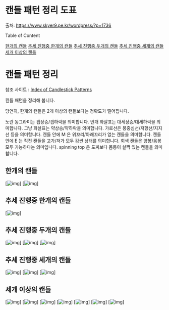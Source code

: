 # 캔들 패턴 정리 도표

출처: https://www.skyer9.pe.kr/wordpress/?p=1736



Table of Content

[한개의 캔들](https://www.skyer9.pe.kr/wordpress/?p=1736#toc-0)
[추세 진행중 한개의 캔들](https://www.skyer9.pe.kr/wordpress/?p=1736#toc-1)
[추세 진행중 두개의 캔들](https://www.skyer9.pe.kr/wordpress/?p=1736#toc-2)
[추세 진행중 세개의 캔들](https://www.skyer9.pe.kr/wordpress/?p=1736#toc-3)
[세개 이상의 캔들](https://www.skyer9.pe.kr/wordpress/?p=1736#toc-4)



# 캔들 패턴 정리

참조 사이트 : [Index of Candlestick Patterns](https://www.feedroll.com/candlestick-patterns/1309-index-candlestick-patterns/)

캔들 패턴을 정리해 봅니다.

당연히, 한개의 캔들은 2개 이상의 캔들보다는 정확도가 떨어집니다.

노란 동그라미는 갭상승/갭하락을 의미합니다.
번개 화살표는 대세상승/대세하락을 의미합니다.
그냥 화살표는 약상승/약하락을 의미합니다.
가로선은 봉중심선/저항선/지지선 등을 의미합니다.
캔들 안에 M 은 위꼬리/아래꼬리가 없는 캔들을 의미합니다.
캔들 안에 E 는 직전 캔들을 고가/저가 모두 감싼 상태를 의미합니다.
회색 캔들은 양봉/음봉 모두 가능하다는 의미입니다.
spinning top 은 도찌보다 몸통이 살짝 있는 캔들을 의미합니다.

## 한개의 캔들

[![img](.\images\2021-06-19-01.png)]
[![img](.\images\2021-06-19-01-02.png)]

## 추세 진행중 한개의 캔들

[![img](.\images\2021-06-19-02.png)]

## 추세 진행중 두개의 캔들

[![img](.\images\2021-06-19-02-02.png)]
[![img](.\images\2021-06-19-03.png)]
[![img](.\images\2021-06-19-03-02.png)]

## 추세 진행중 세개의 캔들

[![img](.\images\2021-06-19-04.png)]
[![img](.\images\2021-06-19-04-02.png)]
[![img](.\images\2021-06-19-05.png)]

## 세개 이상의 캔들

[![img](.\images\2021-06-19-05-02.png)]
[![img](.\images\2021-06-19-06.png)]
[![img](.\images\2021-06-19-06-02.png)]
[![img](.\images\2021-06-19-07.png)]
[![img](.\images\2021-06-19-07-02.png)]
[![img](.\images\2021-06-19-08.png)]
[![img](.\images\2021-06-19-08-02.png)]

 
